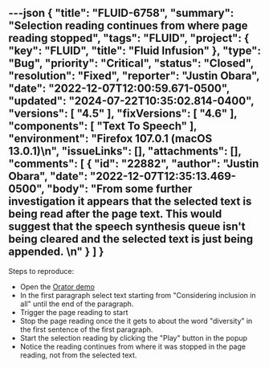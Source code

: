 ---json
{
  "title": "FLUID-6758",
  "summary": "Selection reading continues from where page reading stopped",
  "tags": "FLUID",
  "project": {
    "key": "FLUID",
    "title": "Fluid Infusion"
  },
  "type": "Bug",
  "priority": "Critical",
  "status": "Closed",
  "resolution": "Fixed",
  "reporter": "Justin Obara",
  "date": "2022-12-07T12:00:59.671-0500",
  "updated": "2024-07-22T10:35:02.814-0400",
  "versions": [
    "4.5"
  ],
  "fixVersions": [
    "4.6"
  ],
  "components": [
    "Text To Speech"
  ],
  "environment": "Firefox 107.0.1 (macOS 13.0.1)\n",
  "issueLinks": [],
  "attachments": [],
  "comments": [
    {
      "id": "22882",
      "author": "Justin Obara",
      "date": "2022-12-07T12:35:13.469-0500",
      "body": "From some further investigation it appears that the selected text is being read after the page text. This would suggest that the speech synthesis queue isn't being cleared and the selected text is just being appended. \n"
    }
  ]
}
---
Steps to reproduce:

* Open the [Orator demo](https://build-infusion.fluidproject.org/demos/orator/)
* In the first paragraph select text starting from "Considering inclusion in all" until the end of the paragraph.
* Trigger the page reading to start
* Stop the page reading once the it gets to about the word "diversity" in the first sentence of the first paragraph.
* Start the selection reading by clicking the "Play" button in the popup
* Notice the reading continues from where it was stopped in the page reading, not from the selected text.

        